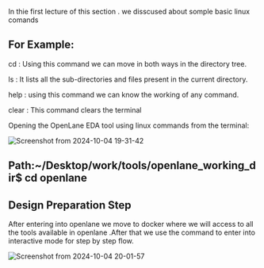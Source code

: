 In thie first lecture of this section . we disscused about somple basic linux comands 

For Example:
------------
cd : Using this command we can move in both ways in the directory tree.

ls : It lists all the sub-directories and files present in the current directory.

help : using this command we can know the working of any command.

clear : This command clears the terminal

Opening the OpenLane EDA tool using linux commands from the terminal:

![Screenshot from 2024-10-04 19-31-42](https://github.com/user-attachments/assets/8308cde6-0254-42cb-a143-9f4443f96a35)

Path:~/Desktop/work/tools/openlane_working_dir$ cd openlane
------

Design Preparation Step
----------------------
After entering into openlane we move to docker where we will access to all the tools available in openlane .After that we use the command to enter into interactive mode for step by step flow.

![Screenshot from 2024-10-04 20-01-57](https://github.com/user-attachments/assets/0c6e47a3-5b1a-42d6-90f4-861b5c19a19a)

